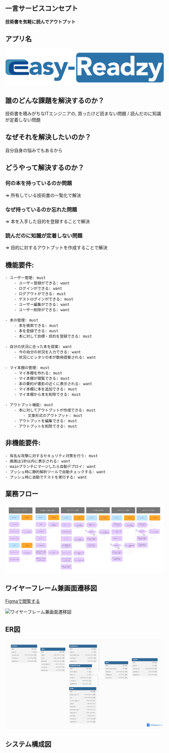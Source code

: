 ## 一言サービスコンセプト

**技術書を気軽に読んでアウトプット**

## アプリ名

![Easy-Readzy](/images/logo.png)

## 誰のどんな課題を解決するのか？

技術書を積みがちなITエンジニアの, 買ったけど読まない問題 / 読んだのに知識が定着しない問題

## なぜそれを解決したいのか？

自分自身の悩みでもあるから

## どうやって解決するのか？

### 何の本を持っているのか問題

=> 所有している技術書の一覧化で解決

### なぜ持っているのか忘れた問題

=> 本を入手した目的を登録することで解決

### 読んだのに知識が定着しない問題

=> 目的に対するアウトプットを作成することで解決

## 機能要件:

    - ユーザー管理: must
        - ユーザー登録ができる: want
        - ログインができる: want
        - ログアウトができる: must
        - ゲストログインができる: must
        - ユーザー編集ができる: want
        - ユーザー削除ができる: want

    - 本の管理: must
        - 本を検索できる: must
        - 本を登録できる: must
        - 本に対して目標・目的を登録できる: must

    - 自分の状況に合った本を提案: want
        - 今の自分の状況を入力できる: want
        - 状況にピッタリの本が数冊提案される: want

    - マイ本棚の管理: must
        - マイ本棚を作れる: must
        - マイ本棚が閲覧できる: must
        - 本の要約が書影の近くに表示される: want
        - マイ本棚に本を追加できる: must
        - マイ本棚から本を削除できる: must

    - アウトプット機能: must
        - 本に対してアウトプットが作成できる: must
            - 文章形式のアウトプット: must
        - アウトプットを編集できる: must
        - アウトプットを削除できる: must

## 非機能要件:

    - 有名な攻撃に対するセキュリティ対策を行う: must
    - 画面は1秒以内に表示される: want
    - mainブランチにマージしたら自動デプロイ: want
    - プッシュ時に静的解析ツールで自動チェックする: want
    - プッシュ時に自動でテストを実行する: want

## 業務フロー

![業務フロー](/images/business_flow.png)

## ワイヤーフレーム兼画面遷移図

[Figmaで閲覧する](https://www.figma.com/board/GnZ5sNqBKx8A5pyNtDLui7/Easy-Readzy%E3%81%AE%E7%94%BB%E9%9D%A2%E9%81%B7%E7%A7%BB%E5%9B%B3)

![ワイヤーフレーム兼画面遷移図](/images/wireframe-min.png)

## ER図

![ER図](/images/erd.png)

## システム構成図
